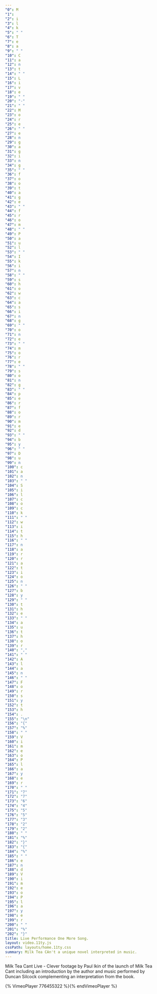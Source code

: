 ```yaml
---
"0": M
"1": ﻿
"2": i
"3": l
"4": k
"5": " "
"6": T
"7": e
"8": a
"9": " "
"10": C
"11": a
"12": n
"13": t
"14": " "
"15": L
"16": i
"17": v
"18": e
"19": " "
"20": "-"
"21": " "
"22": M
"23": o
"24": r
"25": e
"26": " "
"27": e
"28": n
"29": g
"30": a
"31": g
"32": i
"33": n
"34": g
"35": " "
"36": f
"37": o
"38": o
"39": t
"40": a
"41": g
"42": e
"43": " "
"44": f
"45": r
"46": o
"47": m
"48": " "
"49": P
"50": a
"51": u
"52": l
"53": " "
"54": I
"55": k
"56": i
"57": n
"58": " "
"59": s
"60": h
"61": o
"62": w
"63": c
"64": a
"65": s
"66": i
"67": n
"68": g
"69": " "
"70": o
"71": n
"72": e
"73": " "
"74": m
"75": o
"76": r
"77": e
"78": " "
"79": s
"80": o
"81": n
"82": g
"83": " "
"84": p
"85": e
"86": r
"87": f
"88": o
"89": r
"90": m
"91": e
"92": d
"93": " "
"94": b
"95": y
"96": " "
"97": D
"98": u
"99": n
"100": c
"101": a
"102": n
"103": " "
"104": S
"105": i
"106": l
"107": c
"108": o
"109": c
"110": k
"111": " "
"112": w
"113": i
"114": t
"115": h
"116": " "
"117": n
"118": a
"119": r
"120": r
"121": a
"122": t
"123": i
"124": o
"125": n
"126": " "
"127": b
"128": y
"129": " "
"130": t
"131": h
"132": e
"133": " "
"134": a
"135": u
"136": t
"137": h
"138": o
"139": r
"140": ","
"141": " "
"142": A
"143": l
"144": a
"145": n
"146": " "
"147": F
"148": o
"149": r
"150": s
"151": y
"152": t
"153": h
"154": .
"155": "\n"
"156": "{"
"157": "%"
"158": " "
"159": V
"160": i
"161": m
"162": e
"163": o
"164": P
"165": l
"166": a
"167": y
"168": e
"169": r
"170": " "
"171": "7"
"172": "7"
"173": "6"
"174": "4"
"175": "5"
"176": "5"
"177": "3"
"178": "2"
"179": "2"
"180": " "
"181": "%"
"182": "}"
"183": "{"
"184": "%"
"185": " "
"186": e
"187": n
"188": d
"189": V
"190": i
"191": m
"192": e
"193": o
"194": P
"195": l
"196": a
"197": y
"198": e
"199": r
"200": " "
"201": "%"
"202": "}"
title: Live Performance One More Song.
layout: video.11ty.js
cssPath: layouts/home.11ty.css
summary: ﻿Milk Tea CAn't a unique novel interpreted in music.
---
```

M﻿ilk Tea Cant Live - Clever footage by Paul Ikin of the launch of Milk Tea Cant including an introduction by the author and music performed by Duncan Silcock complementing an interpretation from the book.

{% VimeoPlayer 776455322 %}{% endVimeoPlayer %}
